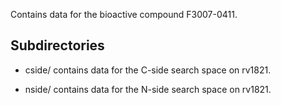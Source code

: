Contains data for the bioactive compound F3007-0411.

## Subdirectories

- cside/ contains data for the C-side search space on rv1821.

- nside/ contains data for the N-side search space on rv1821.

